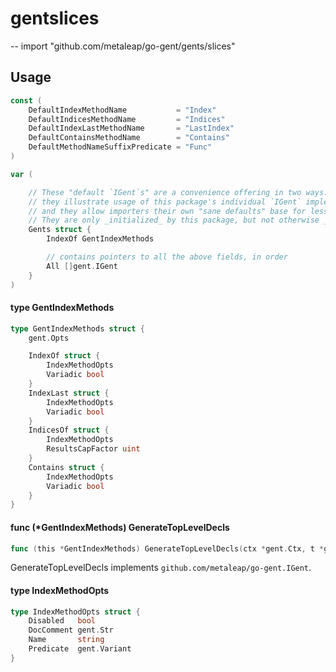 # gentslices
--
    import "github.com/metaleap/go-gent/gents/slices"


## Usage

```go
const (
	DefaultIndexMethodName           = "Index"
	DefaultIndicesMethodName         = "Indices"
	DefaultIndexLastMethodName       = "LastIndex"
	DefaultContainsMethodName        = "Contains"
	DefaultMethodNameSuffixPredicate = "Func"
)
```

```go
var (

	// These "default `IGent`s" are a convenience offering in two ways:
	// they illustrate usage of this package's individual `IGent` implementers' fields,
	// and they allow importers their own "sane defaults" base for less-noisy tweaking.
	// They are only _initialized_ by this package, but not otherwise _used_ by it.
	Gents struct {
		IndexOf GentIndexMethods

		// contains pointers to all the above fields, in order
		All []gent.IGent
	}
)
```

#### type GentIndexMethods

```go
type GentIndexMethods struct {
	gent.Opts

	IndexOf struct {
		IndexMethodOpts
		Variadic bool
	}
	IndexLast struct {
		IndexMethodOpts
		Variadic bool
	}
	IndicesOf struct {
		IndexMethodOpts
		ResultsCapFactor uint
	}
	Contains struct {
		IndexMethodOpts
		Variadic bool
	}
}
```


#### func (*GentIndexMethods) GenerateTopLevelDecls

```go
func (this *GentIndexMethods) GenerateTopLevelDecls(ctx *gent.Ctx, t *gent.Type) (decls Syns)
```
GenerateTopLevelDecls implements `github.com/metaleap/go-gent.IGent`.

#### type IndexMethodOpts

```go
type IndexMethodOpts struct {
	Disabled   bool
	DocComment gent.Str
	Name       string
	Predicate  gent.Variant
}
```
